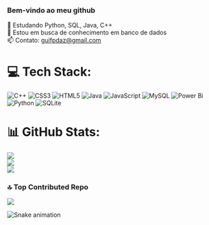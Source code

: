 ### Bem-vindo ao meu github
🌱 Estudando Python, SQL, Java, C++<br>👯 Estou em busca de conhecimento em banco de dados<br>📫 Contato: guifpdaz@gmail.com


# 💻 Tech Stack:
![C++](https://img.shields.io/badge/c++-%2300599C.svg?style=for-the-badge&logo=c%2B%2B&logoColor=white) ![CSS3](https://img.shields.io/badge/css3-%231572B6.svg?style=for-the-badge&logo=css3&logoColor=white) ![HTML5](https://img.shields.io/badge/html5-%23E34F26.svg?style=for-the-badge&logo=html5&logoColor=white) ![Java](https://img.shields.io/badge/java-%23ED8B00.svg?style=for-the-badge&logo=openjdk&logoColor=white) ![JavaScript](https://img.shields.io/badge/javascript-%23323330.svg?style=for-the-badge&logo=javascript&logoColor=%23F7DF1E) ![MySQL](https://img.shields.io/badge/mysql-4479A1.svg?style=for-the-badge&logo=mysql&logoColor=white) ![Power Bi](https://img.shields.io/badge/power_bi-F2C811?style=for-the-badge&logo=powerbi&logoColor=black) ![Python](https://img.shields.io/badge/python-3670A0?style=for-the-badge&logo=python&logoColor=ffdd54) ![SQLite](https://img.shields.io/badge/sqlite-%2307405e.svg?style=for-the-badge&logo=sqlite&logoColor=white)
# 📊 GitHub Stats:
![](https://github-readme-stats.vercel.app/api?username=guiflores&theme=onedark&hide_border=false&include_all_commits=false&count_private=false)<br/>
![](https://github-readme-streak-stats.herokuapp.com/?user=guiflores&theme=onedark&hide_border=false)<br/>
![](https://github-readme-stats.vercel.app/api/top-langs/?username=guiflores&theme=onedark&hide_border=false&include_all_commits=false&count_private=false&layout=compact)

### 🔝 Top Contributed Repo
![](https://github-contributor-stats.vercel.app/api?username=guiflores&limit=5&theme=dark&combine_all_yearly_contributions=true)

![Snake animation](https://github.com/guiflores/guiflores/blob/output/github-contribution-grid-snake.svg)
